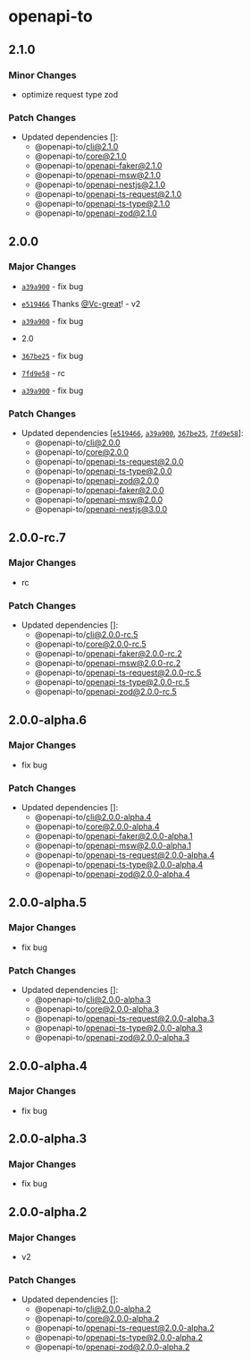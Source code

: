 # openapi-to

## 2.1.0

### Minor Changes

- optimize request type zod

### Patch Changes

- Updated dependencies []:
  - @openapi-to/cli@2.1.0
  - @openapi-to/core@2.1.0
  - @openapi-to/openapi-faker@2.1.0
  - @openapi-to/openapi-msw@2.1.0
  - @openapi-to/openapi-nestjs@2.1.0
  - @openapi-to/openapi-ts-request@2.1.0
  - @openapi-to/openapi-ts-type@2.1.0
  - @openapi-to/openapi-zod@2.1.0

## 2.0.0

### Major Changes

- [`a39a900`](https://github.com/Vc-great/openapi-to/commit/a39a9002dda434d8a65768f55c69875ed8ad1eea) - fix bug

- [`e519466`](https://github.com/Vc-great/openapi-to/commit/e5194667c7416e817a498d592c357a7ae9c05f22) Thanks [@Vc-great](https://github.com/Vc-great)! - v2

- [`a39a900`](https://github.com/Vc-great/openapi-to/commit/a39a9002dda434d8a65768f55c69875ed8ad1eea) - fix bug

- 2.0

- [`367be25`](https://github.com/Vc-great/openapi-to/commit/367be252aa434487c09c4566e77792839867b509) - fix bug

- [`7fd9e58`](https://github.com/Vc-great/openapi-to/commit/7fd9e58417ef5563dedf945fbb030b70b8b09bd6) - rc

- [`a39a900`](https://github.com/Vc-great/openapi-to/commit/a39a9002dda434d8a65768f55c69875ed8ad1eea) - fix bug

### Patch Changes

- Updated dependencies [[`e519466`](https://github.com/Vc-great/openapi-to/commit/e5194667c7416e817a498d592c357a7ae9c05f22), [`a39a900`](https://github.com/Vc-great/openapi-to/commit/a39a9002dda434d8a65768f55c69875ed8ad1eea), [`367be25`](https://github.com/Vc-great/openapi-to/commit/367be252aa434487c09c4566e77792839867b509), [`7fd9e58`](https://github.com/Vc-great/openapi-to/commit/7fd9e58417ef5563dedf945fbb030b70b8b09bd6)]:
  - @openapi-to/cli@2.0.0
  - @openapi-to/core@2.0.0
  - @openapi-to/openapi-ts-request@2.0.0
  - @openapi-to/openapi-ts-type@2.0.0
  - @openapi-to/openapi-zod@2.0.0
  - @openapi-to/openapi-faker@2.0.0
  - @openapi-to/openapi-msw@2.0.0
  - @openapi-to/openapi-nestjs@3.0.0

## 2.0.0-rc.7

### Major Changes

- rc

### Patch Changes

- Updated dependencies []:
  - @openapi-to/cli@2.0.0-rc.5
  - @openapi-to/core@2.0.0-rc.5
  - @openapi-to/openapi-faker@2.0.0-rc.2
  - @openapi-to/openapi-msw@2.0.0-rc.2
  - @openapi-to/openapi-ts-request@2.0.0-rc.5
  - @openapi-to/openapi-ts-type@2.0.0-rc.5
  - @openapi-to/openapi-zod@2.0.0-rc.5

## 2.0.0-alpha.6

### Major Changes

- fix bug

### Patch Changes

- Updated dependencies []:
  - @openapi-to/cli@2.0.0-alpha.4
  - @openapi-to/core@2.0.0-alpha.4
  - @openapi-to/openapi-faker@2.0.0-alpha.1
  - @openapi-to/openapi-msw@2.0.0-alpha.1
  - @openapi-to/openapi-ts-request@2.0.0-alpha.4
  - @openapi-to/openapi-ts-type@2.0.0-alpha.4
  - @openapi-to/openapi-zod@2.0.0-alpha.4

## 2.0.0-alpha.5

### Major Changes

- fix bug

### Patch Changes

- Updated dependencies []:
  - @openapi-to/cli@2.0.0-alpha.3
  - @openapi-to/core@2.0.0-alpha.3
  - @openapi-to/openapi-ts-request@2.0.0-alpha.3
  - @openapi-to/openapi-ts-type@2.0.0-alpha.3
  - @openapi-to/openapi-zod@2.0.0-alpha.3

## 2.0.0-alpha.4

### Major Changes

- fix bug

## 2.0.0-alpha.3

### Major Changes

- fix bug

## 2.0.0-alpha.2

### Major Changes

- v2

### Patch Changes

- Updated dependencies []:
  - @openapi-to/cli@2.0.0-alpha.2
  - @openapi-to/core@2.0.0-alpha.2
  - @openapi-to/openapi-ts-request@2.0.0-alpha.2
  - @openapi-to/openapi-ts-type@2.0.0-alpha.2
  - @openapi-to/openapi-zod@2.0.0-alpha.2
